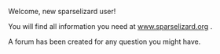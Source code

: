 Welcome, new sparselizard user!

You will find all information you need at www.sparselizard.org .

A forum has been created for any question you might have.
